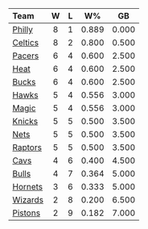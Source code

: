 | Team                            |  W  |  L  |  W%   |  GB   |
|:--------------------------------|:---:|:---:|:-----:|:-----:|
| [Philly](/r/sixers)             |  8  |  1  | 0.889 | 0.000 |
| [Celtics](/r/bostonceltics)     |  8  |  2  | 0.800 | 0.500 |
| [Pacers](/r/pacers)             |  6  |  4  | 0.600 | 2.500 |
| [Heat](/r/heat)                 |  6  |  4  | 0.600 | 2.500 |
| [Bucks](/r/MkeBucks)            |  6  |  4  | 0.600 | 2.500 |
| [Hawks](/r/AtlantaHawks)        |  5  |  4  | 0.556 | 3.000 |
| [Magic](/r/OrlandoMagic)        |  5  |  4  | 0.556 | 3.000 |
| [Knicks](/r/NYKnicks)           |  5  |  5  | 0.500 | 3.500 |
| [Nets](/r/GoNets)               |  5  |  5  | 0.500 | 3.500 |
| [Raptors](/r/torontoraptors)    |  5  |  5  | 0.500 | 3.500 |
| [Cavs](/r/clevelandcavs)        |  4  |  6  | 0.400 | 4.500 |
| [Bulls](/r/chicagobulls)        |  4  |  7  | 0.364 | 5.000 |
| [Hornets](/r/CharlotteHornets)  |  3  |  6  | 0.333 | 5.000 |
| [Wizards](/r/washingtonwizards) |  2  |  8  | 0.200 | 6.500 |
| [Pistons](/r/DetroitPistons)    |  2  |  9  | 0.182 | 7.000 |